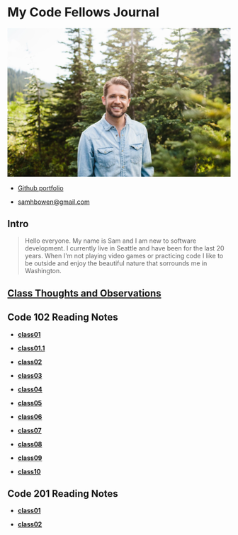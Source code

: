 # My Code Fellows Journal

 ![profile](/images/lindsaysam_engaged-57.png)

+ [Github portfolio](https://github.com/sambow7)

+ <samhbowen@gmail.com>

## **Intro**
  
  > Hello everyone. My name is Sam and I am new to software development. I currently live in Seattle and have been for the last 20 years. When I'm not playing video games or practicing code I like to be outside and enjoy the beautiful nature that sorrounds me in Washington.

## [**Class Thoughts and Observations**](class_thoughts_folder/class_thoughts.md)

## **Code 102 Reading Notes**

+ [**class01**](102/class01.md)
 
+ [**class01.1**](102/class01.1.md)
 
+ [**class02**](102/class02.md)
 
+ [**class03**](102/class03.md)
 
+ [**class04**](102/class04.md)
 
+ [**class05**](102/class05.md)

+ [**class06**](102/class06.md)
 
+ [**class07**](102/class07.md)
 
+ [**class08**](102/class08.md)
 
+ [**class09**](102/class09.md)
 
+ [**class10**](102/class10.md)

## **Code 201 Reading Notes**

+ [**class01**](201/class01.md)

+ [**class02**](201/class02.md)
